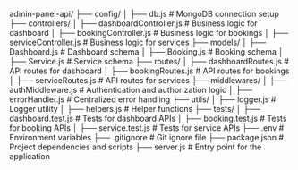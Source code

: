 admin-panel-api/
├── config/
│   ├── db.js             # MongoDB connection setup
├── controllers/
│   ├── dashboardController.js # Business logic for dashboard
│   ├── bookingController.js   # Business logic for bookings
│   ├── serviceController.js   # Business logic for services
├── models/
│   ├── Dashboard.js      # Dashboard schema
│   ├── Booking.js        # Booking schema
│   ├── Service.js        # Service schema
├── routes/
│   ├── dashboardRoutes.js # API routes for dashboard
│   ├── bookingRoutes.js   # API routes for bookings
│   ├── serviceRoutes.js   # API routes for services
├── middlewares/
│   ├── authMiddleware.js # Authentication and authorization logic
│   ├── errorHandler.js   # Centralized error handling
├── utils/
│   ├── logger.js         # Logger utility
│   ├── helpers.js        # Helper functions
├── tests/
│   ├── dashboard.test.js # Tests for dashboard APIs
│   ├── booking.test.js   # Tests for booking APIs
│   ├── service.test.js   # Tests for service APIs
├── .env                  # Environment variables
├── .gitignore            # Git ignore file
├── package.json          # Project dependencies and scripts
├── server.js             # Entry point for the application
